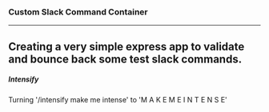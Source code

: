 ### Custom Slack Command Container
---
Creating a very simple express app to validate and bounce back some test slack commands.
---
##### Intensify
Turning '/intensify make me intense' to 'M A K E   M E   I N T E N S E'
